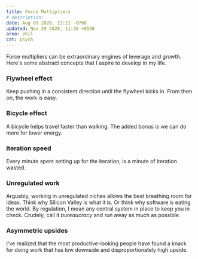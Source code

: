 ```yaml
---
title: Force Multipliers
# description:
date: Aug 09 2020, 12:21 -0700
updated: Nov 29 2020, 11:30 +0530
area: phil
cat: psych
---
```


Force multipliers can be extraordinary engines of leverage and growth. Here's
some abstract concepts that I aspire to develop in my life.

### Flywheel effect

Keep pushing in a consistent direction until the flywheel kicks in. From then
on, the work is easy.

### Bicycle effect

A bicycle helps travel faster than walking. The added bonus is we can do more
for lower energy.

### Iteration speed

Every minute spent setting up for the iteration, is a minute of iteration
wasted.

### Unregulated work

Arguably, working in unregulated niches allows the best breathing room for ideas.
Think why Silicon Valley is what it is. Or think why software is eating the
world. By regulation, I mean any central system in place to keep you in check.
Crudely, call it _bureaucracy_ and run away as much as possible.

### Asymmetric upsides

I've realized that the most productive-looking people have found a knack for
doing work that has low downside and disproportionately high upside.

